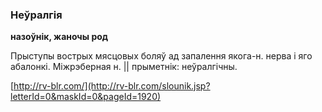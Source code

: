 ### Неўралгія
**назоўнік, жаночы род**

Прыступы вострых мясцовых боляў ад запалення якога-н. нерва і яго абалонкі. Міжрэберная н. || прыметнік: неўралгічны.

<a rel="author">[http://rv-blr.com/](http://rv-blr.com/slounik.jsp?letterId=0&maskId=0&pageId=1920)</a>
